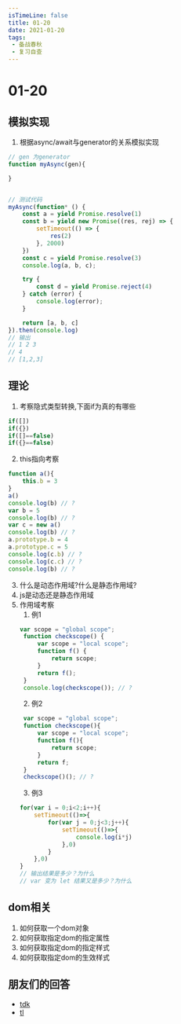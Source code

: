 ```yaml
---
isTimeLine: false
title: 01-20
date: 2021-01-20
tags:
 - 备战春秋
 - 复习自查
---
```

# 01-20

## 模拟实现
1. 根据async/await与generator的关系模拟实现
```js
// gen 为generator
function myAsync(gen){

}


// 测试代码
myAsync(function* () {
    const a = yield Promise.resolve(1)
    const b = yield new Promise((res, rej) => {
        setTimeout(() => {
            res(2)
        }, 2000)
    })
    const c = yield Promise.resolve(3)
    console.log(a, b, c);

    try {
        const d = yield Promise.reject(4)
    } catch (error) {
        console.log(error);
    }

    return [a, b, c]
}).then(console.log)
// 输出
// 1 2 3
// 4
// [1,2,3]
```

## 理论
1. 考察隐式类型转换,下面if为真的有哪些
```js
if([])
if({})
if([]==false)
if({}==false)
```
2. this指向考察
```js
function a(){
    this.b = 3
}
a()
console.log(b) // ?
var b = 5
console.log(b) // ?
var c = new a()
console.log(b) // ?
a.prototype.b = 4
a.prototype.c = 5
console.log(c.b) // ?
console.log(c.c) // ?
console.log(b) // ?
```
3. 什么是动态作用域?什么是静态作用域?
4. js是动态还是静态作用域
5. 作用域考察
   1. 例1
   ```js
   var scope = "global scope";
    function checkscope() {
        var scope = "local scope";
        function f() {
            return scope;
        }
        return f();
    }
    console.log(checkscope()); // ?
   ```
   2. 例2
   ```js
    var scope = "global scope";
    function checkscope(){
        var scope = "local scope";
        function f(){
            return scope;
        }
        return f;
    }
    checkscope()(); // ?
   ```
   3. 例3
    ```js
    for(var i = 0;i<2;i++){
        setTimeout(()=>{
            for(var j = 0;j<3;j++){
                setTimeout(()=>{
                    console.log(i*j)
                },0)
            }        
        },0)
    }
    // 输出结果是多少？为什么
    // var 变为 let 结果又是多少？为什么
    ```

## dom相关
1. 如何获取一个dom对象
2. 如何获取指定dom的指定属性
3. 如何获取指定dom的指定样式
4. 如何获取指定dom的生效样式

## 朋友们的回答
* [tdk](https://www.cnblogs.com/dark-duck/p/14321961.html)
* [tl](https://juejin.cn/post/6921252628097679368/)

